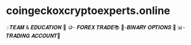 # coingeckoxcryptoexperts.online
💡𝑻𝑬𝑨𝑴 &amp; 𝑬𝑫𝑼𝑪𝑨𝑻𝑰𝑶𝑵 🔔 🪙- 𝑭𝑶𝑹𝑬𝑿 𝑻𝑹𝑨𝑫𝑬📚 📍-𝑩𝑰𝑵𝑨𝑹𝒀 𝑶𝑷𝑻𝑰𝑶𝑵𝑺 🏅 📊-𝑻𝑹𝑨𝑫𝑰𝑵𝑮 𝑨𝑪𝑪𝑶𝑼𝑵𝑻📌
